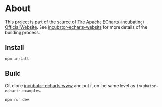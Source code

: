 # About

This project is part of the source of [The Apache ECharts (incubating) Official Website](https://echarts.apache.org/). See [incubator-echarts-website](https://github.com/apache/incubator-echarts-website) for more details of the building process.

## Install

```shell
npm install
```

## Build

Git clone [incubator-echarts-www](https://github.com/apache/incubator-echarts-www) and put it on the same level as `incubator-echarts-examples`.

```shell
npm run dev
```
